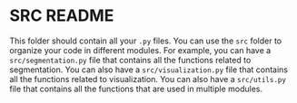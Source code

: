 # SRC README

This folder should contain all your `.py` files. You can use the `src` folder to organize your code in different modules. For example, you can have a `src/segmentation.py` file that contains all the functions related to segmentation. You can also have a `src/visualization.py` file that contains all the functions related to visualization. You can also have a `src/utils.py` file that contains all the functions that are used in multiple modules.